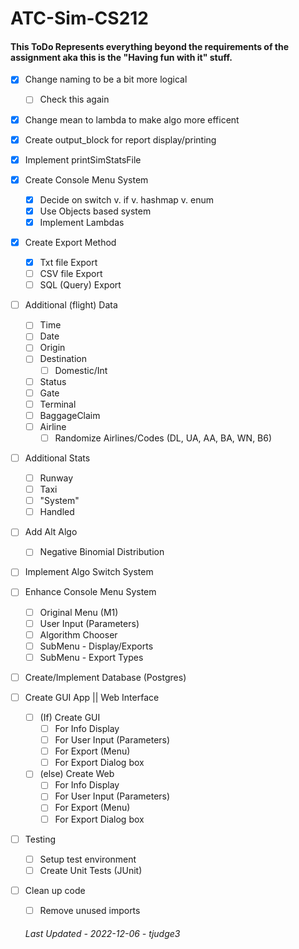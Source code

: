 # ATC-Sim-CS212
#### This ToDo Represents everything beyond the requirements of the assignment aka this is the "Having fun with it" stuff. 

- [X] Change naming to be a bit more logical
	- [ ] Check this again 
- [X] Change mean to lambda to make algo more efficent
- [X] Create output_block for report display/printing
- [X] Implement printSimStatsFile
- [X] Create Console Menu System
	- [X] Decide on switch v. if v. hashmap v. enum 
	- [X] Use Objects based system 
	- [X] Implement Lambdas 
- [X] Create Export Method
	- [X] Txt file Export
	- [ ] CSV file Export
	- [ ] SQL (Query) Export
- [ ] Additional (flight) Data
	- [ ] Time
	- [ ] Date
	- [ ] Origin
	- [ ] Destination
	  - [ ] Domestic/Int	
	- [ ] Status
	- [ ] Gate
	- [ ] Terminal
	- [ ] BaggageClaim
	- [ ] Airline
		- [ ] Randomize Airlines/Codes (DL, UA, AA, BA, WN, B6)
- [ ] Additional Stats
	- [ ] Runway
	- [ ] Taxi
	- [ ] "System"
	- [ ] Handled
- [ ] Add Alt Algo 
	- [ ] Negative Binomial Distribution
- [ ] Implement Algo Switch System 
- [ ] Enhance Console Menu System
	- [ ] Original Menu (M1)     
	- [ ] User Input (Parameters)
	- [ ] Algorithm Chooser 
	- [ ] SubMenu - Display/Exports
	- [ ] SubMenu - Export Types
- [ ] Create/Implement Database (Postgres)
- [ ] Create GUI App || Web Interface
	- [ ] (If) Create GUI
		- [ ] For Info Display      
		- [ ] For User Input (Parameters)      
		- [ ] For Export (Menu)
		- [ ] For Export Dialog box
	- [ ] (else) Create Web
		- [ ] For Info Display      
		- [ ] For User Input (Parameters)      
		- [ ] For Export (Menu)
		- [ ] For Export Dialog box		
- [ ] Testing
	- [ ] Setup test environment
	- [ ] Create Unit Tests (JUnit)
- [ ] Clean up code
	- [ ] Remove unused imports
	<!-- https://github.com/blazegraph/database/blob/3127706f0b6504838daae226b9158840d2df1744/blazegraph-colt/src/main/java/cern/jet/random/NegativeBinomial.java -->
	
  
  ###### Last Updated - 2022-12-06 - tjudge3
